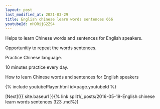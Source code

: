 ```yaml
---
layout: post
last_modified_at: 2021-03-29
title: English chinese learn words sentences 666 
youtubeId: nHORijG2ZS4
---
```

 
 
Helps to learn Chinese words and sentences for English speakers.

Opportunitiy to repeat the words sentences. 

Practice Chinese language. 
 
10 minutes practice every day. 
 
How to learn Chinese words and sentences for English speakers 
 
{% include youtubePlayer.html id=page.youtubeId %}
 
 
[Next]({{ site.baseurl }}{% link  split1/_posts/2016-05-19-English chinese learn words sentences 323 .md%})
 
